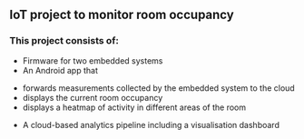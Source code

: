 ## IoT project to monitor room occupancy

### This project consists of:
* Firmware for two embedded systems
* An Android app that
- forwards measurements collected by the embedded system to the cloud
- displays the current room occupancy
- displays a heatmap of activity in different areas of the room
* A cloud-based analytics pipeline including a visualisation dashboard
